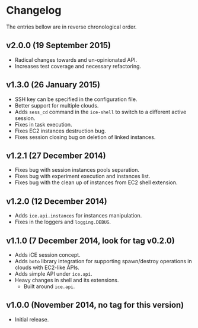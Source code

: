 # Changelog

The entries bellow are in reverse chronological order.

## v2.0.0 (19 September 2015)

* Radical changes towards and un-opinionated API.
* Increases test coverage and necessary refactoring.

## v1.3.0 (26 January 2015)

* SSH key can be specified in the configuration file.
* Better support for multiple clouds.
* Adds `sess_cd` command in the `ice-shell` to switch to a different active
    session.
* Fixes in task execution.
* Fixes EC2 instances destruction bug.
* Fixes session closing bug on deletion of linked instances.

## v1.2.1 (27 December 2014)

* Fixes bug with session instances pools separation.
* Fixes bug with experiment execution and instances list.
* Fixes bug with the clean up of instances from EC2 shell extension.

## v1.2.0 (12 December 2014)

* Adds `ice.api.instances` for instances manipulation.
* Fixes in the loggers and `logging.DEBUG`.

## v1.1.0 (7 December 2014, look for tag v0.2.0)

* Adds iCE session concept.
* Adds `boto` library integration for supporting spawn/destroy operations in
    clouds with EC2-like APIs.
* Adds simple API under `ice.api`.
* Heavy changes in shell and its extensions.
    * Built around `ice.api`.

## v1.0.0 (November 2014, no tag for this version)

* Initial release.
